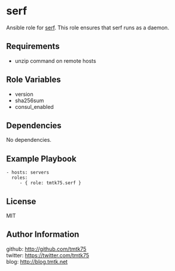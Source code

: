 serf
=========
Ansible role for [serf](http://www.serfdom.io/).
This role ensures that serf runs as a daemon.

Requirements
------------
- unzip command on remote hosts

Role Variables
--------------
- version
- sha256sum
- consul\_enabled

Dependencies
------------
No dependencies.

Example Playbook
----------------

    - hosts: servers
      roles:
         - { role: tmtk75.serf }

License
-------
MIT

Author Information
------------------
github: http://github.com/tmtk75  
twitter: https://twitter.com/tmtk75  
blog: http://blog.tmtk.net

